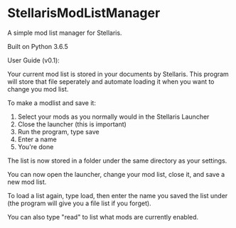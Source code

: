 # StellarisModListManager
A simple mod list manager for Stellaris.

Built on Python 3.6.5

User Guide (v0.1):

Your current mod list is stored in your documents by Stellaris. This program will store that file seperately and automate loading it when you want to change you mod list.

To make a modlist and save it:
1. Select your mods as you normally would in the Stellaris Launcher
2. Close the launcher (this is important)
3. Run the program, type save
4. Enter a name
5. You're done

The list is now stored in a folder under the same directory as your settings.

You can now open the launcher, change your mod list, close it, and save a new mod list.

To load a list again, type load, then enter the name you saved the list under (the program will give you a file list if you forget).

You can also type "read" to list what mods are currently enabled.
